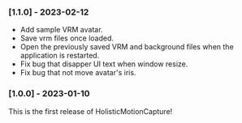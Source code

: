 ### [1.1.0] - 2023-02-12

- Add sample VRM avatar.
- Save vrm files once loaded.
- Open the previously saved VRM and background files when the application is restarted.
- Fix bug that disapper UI text when window resize.
- Fix bug that not move avatar's iris.

### [1.0.0] - 2023-01-10

This is the first release of HolisticMotionCapture!
